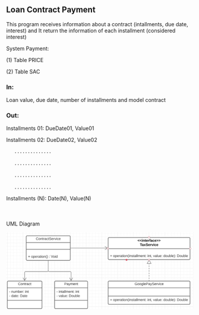 ## Loan Contract Payment
This program receives information about a contract (intallments, due date, interest) and It return the information of each installment (considered interest)

System Payment:

(1) Table PRICE

(2) Table SAC

### In: 

Loan value, due date, number of installments and model contract

### Out: 

Installments 01: DueDate01, Value01

Installments 02: DueDate02, Value02

       ..............
       
       ..............
       
       ..............
       
       ..............
    
Installments (N): Date(N), Value(N)
<br /><br /><br /><br />
UML Diagram

![question]( https://github.com/leoabrantes/ContractPayment/blob/main/UML.jpg)
